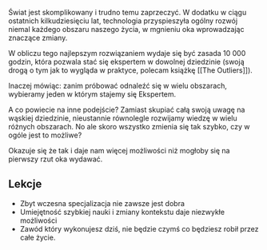 Świat jest skomplikowany i trudno temu zaprzeczyć. W dodatku w ciągu ostatnich kilkudziesięciu lat, technologia przyspieszyła ogólny rozwój niemal każdego obszaru naszego życia, w mgnieniu oka wprowadzając znaczące zmiany. 

W obliczu tego najlepszym rozwiązaniem wydaje się być zasada 10 000 godzin, która pozwala stać się ekspertem w dowolnej dziedzinie (swoją drogą o tym jak to wygląda w praktyce, polecam książkę [[The Outliers]]). 

Inaczej mówiąc: zanim próbować odnaleźć się w wielu obszarach, wybieramy jeden w którym stajemy się Ekspertem. 

A co powiecie na inne podejście? Zamiast skupiać całą swoją uwagę na wąskiej dziedzinie, nieustannie równolegle rozwijamy wiedzę w wielu różnych obszarach. No ale skoro wszystko zmienia się tak szybko, czy w ogóle jest to możliwe? 

Okazuje się że tak i daje nam więcej możliwości niż mogłoby się na pierwszy rzut oka wydawać. 

## Lekcje
- Zbyt wczesna specjalizacja nie zawsze jest dobra
- Umiejętność szybkiej nauki i zmiany kontekstu daje niezwykłe możliwości
- Zawód który wykonujesz dziś, nie będzie czymś co będziesz robił przez całe życie.